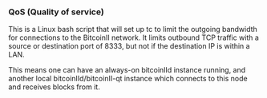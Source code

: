 ### QoS (Quality of service) ###

This is a Linux bash script that will set up tc to limit the outgoing bandwidth for connections to the BitcoinII network. It limits outbound TCP traffic with a source or destination port of 8333, but not if the destination IP is within a LAN.

This means one can have an always-on bitcoinIId instance running, and another local bitcoinIId/bitcoinII-qt instance which connects to this node and receives blocks from it.
